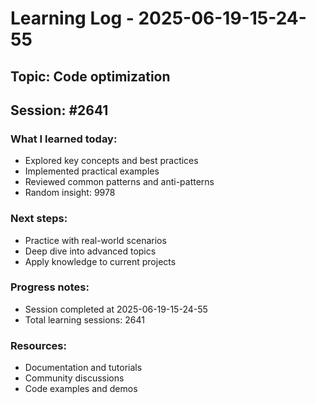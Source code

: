 # Learning Log - 2025-06-19-15-24-55

## Topic: Code optimization
## Session: #2641

### What I learned today:
- Explored key concepts and best practices
- Implemented practical examples  
- Reviewed common patterns and anti-patterns
- Random insight: 9978

### Next steps:
- Practice with real-world scenarios
- Deep dive into advanced topics
- Apply knowledge to current projects

### Progress notes:
- Session completed at 2025-06-19-15-24-55
- Total learning sessions: 2641

### Resources:
- Documentation and tutorials
- Community discussions
- Code examples and demos

